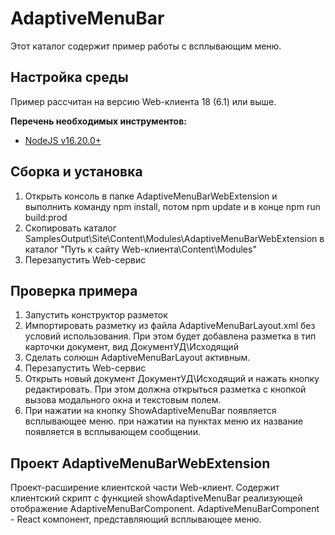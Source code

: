 ﻿# AdaptiveMenuBar

Этот каталог содержит пример работы с всплывающим меню.

## Настройка среды

Пример рассчитан на версию Web-клиента 18 (6.1) или выше.

**Перечень необходимых инструментов:** 
* [NodeJS v16.20.0+](https://nodejs.org/en/)

## Сборка и установка

1. Открыть консоль в папке AdaptiveMenuBarWebExtension и выполнить команду npm install, потом  npm update и в конце npm run build:prod
2. Скопировать каталог SamplesOutput\Site\Content\Modules\AdaptiveMenuBarWebExtension в каталог "Путь к сайту Web-клиента\Content\Modules"
3. Перезапустить Web-сервис

## Проверка примера

1. Запустить конструктор разметок
2. Импортировать разметку из файла AdaptiveMenuBarLayout.xml без условий использования. При этом будет добавлена разметка в тип карточки документ, вид ДокументУД\Исходящий
3. Сделать солюшн AdaptiveMenuBarLayout активным.
4. Перезапустить Web-сервис
5. Открыть новый документ ДокументУД\Исходящий и нажать кнопку редактировать. При этом должна открыться разметка с кнопкой вызова модального окна и текстовым полем. 
6. При нажатии на кнопку ShowAdaptiveMenuBar появляется всплывающее меню. при нажатии на пунктах меню их название появляется в всплывающем сообщении.


## Проект AdaptiveMenuBarWebExtension

Проект-расширение клиентской части Web-клиент. Содержит клиентский скрипт c функцией showAdaptiveMenuBar реализующей отображение AdaptiveMenuBarComponent.
AdaptiveMenuBarComponent - React компонент, представляющий всплывающее меню.

